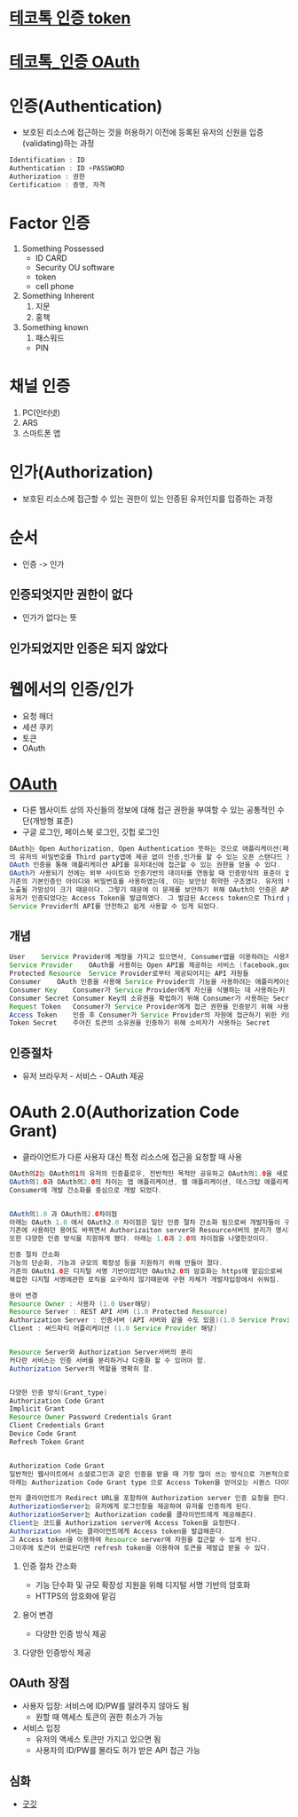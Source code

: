 # [테코톡 인증 token](https://www.youtube.com/watch?v=y0xMXlOAfss)
# [테코톡_인증 OAuth](https://www.youtube.com/watch?v=JZgD8aPkHSc&list=PLgXGHBqgT2TvpJ_p9L_yZKPifgdBOzdVH&index=45)

# 인증(Authentication)
* 보호된 리소스에 접근하는 것을 허용하기 이전에 등록된 유저의 신원을 입증(validating)하는 과정
```java
Identification : ID
Authentication : ID +PASSWORD
Authorization : 권한
Certification : 증명, 자격

```

# Factor 인증
1. Something Possessed
   * ID CARD
   * Security OU software
   * token
   * cell phone
2. Something Inherent
   1. 지문
   2. 홍책
3. Something known
   1. 패스워드
   * PIN

# 채널 인증
1. PC(인터넷)
2. ARS
3. 스마트폰 앱

# 인가(Authorization)
* 보호된 리소스에 접근할 수 있는 권한이 있는 인증된 유저인지를 입증하는 과정

# 순서
* 인증 -> 인가

## 인증되엇지만 권한이 없다
* 인가가 없다는 뜻

## 인가되었지만 인증은 되지 않았다

# 웹에서의 인증/인가
* 요청 헤더
* 세션 쿠키
* 토큰
* OAuth


# [OAuth](https://jeong-pro.tistory.com/99?category=793347)
* 다른 웹사이트 상의 자신들의 정보에 대해 접근 권한을 부여할 수 있는 공통적인 수단(개방형 표준)
* 구글 로그인, 페이스북 로그인, 깃헙 로그인
```java
OAuth는 Open Authorization, Open Authentication 뜻하는 것으로 애플리케이션(페이스북,구글,트위터)(Service Provider)
의 유저의 비밀번호를 Third party앱에 제공 없이 인증,인가를 할 수 있는 오픈 스탠다드 프로토콜이다. 
OAuth 인증을 통해 애플리케이션 API를 유저대신에 접근할 수 있는 권한을 얻을 수 있다. 
OAuth가 사용되기 전에는 외부 사이트와 인증기반의 데이터를 연동할 때 인증방식의 표준이 없었기 때문에 
기존의 기본인증인 아이디와 비밀번호를 사용하였는데, 이는 보안상 취약한 구조였다. 유저의 비밀번호가 
노출될 가망성이 크기 때문이다. 그렇기 때문에 이 문제를 보안하기 위해 OAuth의 인증은 API를 제공하는 서버에서 진행하고, 
유저가 인증되었다는 Access Token을 발급하였다. 그 발급된 Access token으로 Third party(Consumer)애플리케이션에서는 
Service Provider의 API를 안전하고 쉽게 사용할 수 있게 되었다.
```

## 개념
```java
User	Service Provider에 계정을 가지고 있으면서, Consumer앱을 이용하려는 사용자
Service Provider	OAuth를 사용하는 Open API를 제공하는 서비스 (facebook,google등)
Protected Resource	Service Provider로부터 제공되어지는 API 자원들
Consumer	OAuth 인증을 사용해 Service Provider의 기능을 사용하려는 애플리케이션이나 웹 서비스
Consumer Key	Consumer가 Service Provider에게 자신을 식별하는 데 사용하는키
Consumer Secret	Consumer Key의 소유권을 확립하기 위해 Consumer가 사용하는 Secret
Request Token	Consumer가 Service Provider에게 접근 권한을 인증받기 위해 사용하는 값. 인증이 완료된 후에는 Access Token으로 교환한다.
Access Token	인증 후 Consumer가 Service Provider의 자원에 접근하기 위한 키를 포함한 값
Token Secret	주어진 토큰의 소유권을 인증하기 위해 소비자가 사용하는 Secret
```

## 인증절차
* 유저 브라우저 - 서비스 - OAuth 제공

# OAuth 2.0(Authorization Code Grant)
* 클라이언트가 다른 사용자 대신 특정 리소스에 접근을 요청할 때 사용
```java
OAuth의2는 OAuth의1의 유저의 인증플로우, 전반적인 목적만 공유하고 OAuth의1.0을 새로 작성한것이다. 
OAuth의1.0과 OAuth의2.0의 차이는 앱 애플리케이션, 웹 애플리케이션, 데스크탑 애플리케이션등의 인증방식을 강화하고 
Consumer에 개발 간소화를 중심으로 개발 되었다.


OAuth의1.0 과 OAuth의2.0차이점
아래는 OAuth 1.0 에서 OAuth2.0 차이점은 일단 인증 절차 간소화 됨으로써 개발자들이 구현하기 더쉬워졌고, 
기존에 사용하던 용어도 바뀌면서 Authorizaiton server와 Resource서버의 분리가 명시적으로 되었다. 
또한 다양한 인증 방식을 지원하게 됐다. 아래는 1.0과 2.0의 차이점을 나열한것이다.

인증 절차 간소화
기능의 단순화, 기능과 규모의 확장성 등을 지원하기 위해 만들어 졌다.
기존의 OAuth1.0은 디지털 서명 기반이었지만 OAuth2.0의 암호화는 https에 맡김으로써 
복잡한 디지털 서명에관한 로직을 요구하지 않기때문에 구현 자체가 개발자입장에서 쉬워짐.

용어 변경
Resource Owner : 사용자 (1.0 User해당)
Resource Server : REST API 서버 (1.0 Protected Resource)
Authorization Server : 인증서버 (API 서버와 같을 수도 있음)(1.0 Service Provider)
Client : 써드파티 어플리케이션 (1.0 Service Provider 해당)


Resource Server와 Authorization Server서버의 분리
커다란 서비스는 인증 서버를 분리하거나 다중화 할 수 있어야 함.
Authorization Server의 역할을 명확히 함.


다양한 인증 방식(Grant_type)
Authorization Code Grant
Implicit Grant
Resource Owner Password Credentials Grant
Client Credentials Grant
Device Code Grant
Refresh Token Grant


Authorization Code Grant
일반적인 웹사이트에서 소셜로그인과 같은 인증을 받을 때 가장 많이 쓰는 방식으로 기본적으로 지원하고 있는 방식이다. 
아래는 Authorization Code Grant type 으로 Access Token을 얻어오는 시퀀스 다이어그램이다.

먼저 클라이언트가 Redirect URL을 포함하여 Authorization server 인증 요청을 한다.
AuthorizationServer는 유저에게 로그인창을 제공하여 유저를 인증하게 된다.
AuthorizationServer는 Authorization code를 클라이언트에게 제공해준다.
Client는 코드를 Authorization server에 Access Token을 요청한다.
Authorization 서버는 클라이언트에게 Access token을 발급해준다.
그 Access token을 이용하여 Resource server에 자원을 접근할 수 있게 된다.
그이후에 토큰이 만료된다면 refresh token을 이용하여 토큰을 재발급 받을 수 있다.
```

1. 인증 절차 간소화
    * 기능 단수화 및 규모 확장성 지원을 위해 디지털 서명 기반의 암호화
    * HTTPS의 암호화에 맡김

2. 용어 변경
    * 다양한 인증 방식 제공

3. 다양한 인증방식 제공


## OAuth 장점
* 사용자 입장: 서비스에 ID/PW를 알려주지 않아도 됨
    * 원할 때 액세스 토큰의 권한 취소가 가능
* 서비스 입장
    * 유저의 액세스 토큰만 가지고 있으면 됨
    * 사용자의 ID/PW를 몰라도 허가 받은 API 접근 가능


## 심화
* [굿깃](https://goodgid.github.io/OAuth/)
